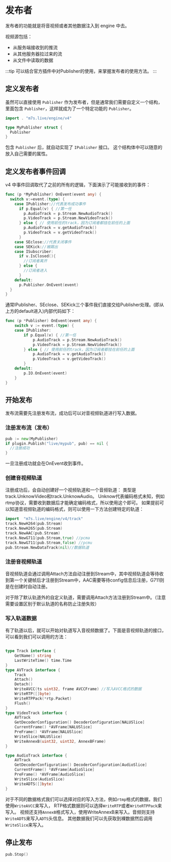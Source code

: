 # 发布者

发布者的功能就是将音视频或者其他数据注入到 engine 中去。

视频源包括：

- 从服务端接收到的推流
- 从其他服务器拉过来的流
- 从文件中读取的数据

:::tip
可以结合官方插件中对Publisher的使用，来掌握发布者的使用方法。
:::

## 定义发布者

虽然可以直接使用 `Publisher` 作为发布者，但是通常我们需要自定义一个结构，里面包含 `Publisher`，这样就成为了一个特定功能的 `Publisher`。

```go
import . "m7s.live/engine/v4"

type MyPublisher struct {
  Publisher
}
```

包含 `Publisher` 后，就自动实现了 `IPublisher` 接口。
这个结构体中可以随意的放入自己需要的属性。

## 定义发布者事件回调

v4 中事件回调取代了之前的所有的逻辑，下面演示了可能接收到的事件：

```go
func (p *MyPublisher) OnEvent(event any) {
  switch v:=event.(type) {
    case IPublisher://代表发布成功事件
      if p.Equal(v) { //第一任
        p.AudioTrack = p.Stream.NewAudioTrack()
        p.VideoTrack = p.Stream.NewVideoTrack()
      } else { // 使用前任的track，因为订阅者都挂在前任的上面
        p.AudioTrack = v.getAudioTrack()
        p.VideoTrack = v.getVideoTrack()
      }
    case SEclose://代表关闭事件
    case SEKick://被踢出
    case ISubscriber:
      if v.IsClosed(){
        //订阅者离开
      } else {
        //订阅者进入
      }
    default:
      p.Publisher.OnEvent(event)
  }
}
```
通常IPublisher、SEclose、SEKick三个事件我们直接交给Publisher处理。(即从上方的default进入)内部代码如下：

```go
func (p *Publisher) OnEvent(event any) {
	switch v := event.(type) {
	case IPublisher:
		if p.Equal(v) { //第一任
			p.AudioTrack = p.Stream.NewAudioTrack()
			p.VideoTrack = p.Stream.NewVideoTrack()
		} else { // 使用前任的track，因为订阅者都挂在前任的上面
			p.AudioTrack = v.getAudioTrack()
			p.VideoTrack = v.getVideoTrack()
		}
	default:
		p.IO.OnEvent(event)
	}
}
```
## 开始发布

发布流需要先注册发布流，成功后可以对音视频轨道进行写入数据。

### 注册发布流（发布）

```go
pub := new(MyPublisher)
if plugin.Publish("live/mypub", pub) == nil {
  //注册成功
}

```
一旦注册成功就会在OnEvent收到事件。

### 创建音视频轨道

注册成功后，会自动创建好一个视频轨道和一个音频轨道：
类型是track.UnknowVideo和track.UnknowAudio。
Unknow代表编码格式未知，例如rtmp协议，需要收到数据后才能确定编码格式，所以使用这个即可。
如果提前可以知道音视频轨道的编码格式，则可以使用一下方法创建特定的轨道：

```go
import 	"m7s.live/engine/v4/track"
track.NewH264(pub.Stream)
track.NewH265(pub.Stream)
track.NewAAC(pub.Stream)
track.NewG711(pub.Stream,true) //pcma
track.NewG711(pub.Stream,false) //pcmu
pub.Stream.NewDataTrack(nil)//数据轨道
```
### 注册音视频轨道

音视频轨道会通过调用Attach方法自动注册到Stream中，其中视频轨道会等待收到第一个关键帧后才注册到Stream中，AAC需要等待config信息后注册，G711则是在创建时自动注册。

对于除了默认轨道外的自定义轨道，需要调用Attach方法注册到Stream中。（注意需要设置区别于默认轨道的名称防止注册失败）

### 写入轨道数据

有了轨道以后，就可以开始对轨道写入音视频数据了。下面是音视频轨道的接口，可以看到我们可以调用的方法：

```go

type Track interface {
	GetName() string
	LastWriteTime() time.Time
}
type AVTrack interface {
	Track
	Attach()
	Detach()
	WriteAVCC(ts uint32, frame AVCCFrame) //写入AVCC格式的数据
	WriteRTP([]byte)
	WriteRTPPack(*rtp.Packet)
	Flush()
}
type VideoTrack interface {
	AVTrack
	GetDecoderConfiguration() DecoderConfiguration[NALUSlice]
	CurrentFrame() *AVFrame[NALUSlice]
	PreFrame() *AVFrame[NALUSlice]
	WriteSlice(NALUSlice)
	WriteAnnexB(uint32, uint32, AnnexBFrame)
}

type AudioTrack interface {
	AVTrack
	GetDecoderConfiguration() DecoderConfiguration[AudioSlice]
	CurrentFrame() *AVFrame[AudioSlice]
	PreFrame() *AVFrame[AudioSlice]
	WriteSlice(AudioSlice)
	WriteADTS([]byte)
}
```
对于不同的数据格式我们可以选择对应的写入方法，例如`rtmp`格式的数据，我们使用`WriteAVCC`来写入，
RTP格式数据则可以选择`WriteRTP`或者`WriteRTPPack`来写入。
视频还支持`AnnexB`格式写入，使用WriteAnnexB来写入。音频则支持`WriteADTS`来写入`ADTS`头信息。
其他数据我们可以先获取到裸数据然后调用`WriteSlice`来写入。

## 停止发布

```go
pub.Stop()
```

